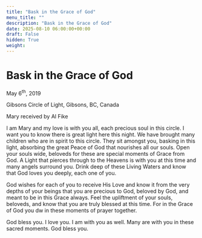 ```yaml
---
title: "Bask in the Grace of God"
menu_title: ""
description: "Bask in the Grace of God"
date: 2025-08-10 06:00:00+00:00
draft: False
hidden: True
weight:
---
```

# Bask in the Grace of God

May 6<sup>th</sup>, 2019

Gibsons Circle of Light, Gibsons, BC, Canada

Mary received by Al Fike

I am Mary and my love is with you all, each precious soul in this circle. I want you to know there is great light here this night. We have brought many children who are in spirit to this circle. They sit amongst you, basking in this light, absorbing the great Peace of God that nourishes all our souls. Open your souls wide, beloveds for these are special moments of Grace from God. A Light that pierces through to the Heavens is with you at this time and many angels surround you. Drink deep of these Living Waters and know that God loves you deeply, each one of you.

God wishes for each of you to receive His Love and know it from the very depths of your beings that you are precious to God, beloved by God, and meant to be in this Grace always. Feel the upliftment of your souls, beloveds, and know that you are truly blessed at this time. For in the Grace of God you dw in these moments of prayer together.

God bless you. I love you. I am with you as well. Many are with you in these sacred moments. God bless you. 
